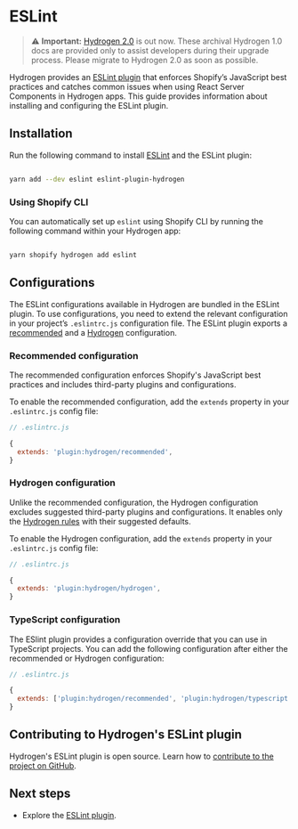 # ESLint


> ⚠️ **Important:** [Hydrogen 2.0](https://hydrogen.shopify.dev) is out now. These archival Hydrogen 1.0 docs are provided only to assist developers during their upgrade process. Please migrate to Hydrogen 2.0 as soon as possible.


Hydrogen provides an [ESLint plugin](https://github.com/Shopify/hydrogen/tree/main/packages/eslint-plugin) that enforces Shopify’s JavaScript best practices and catches common issues when using React Server Components in Hydrogen apps. This guide provides information about installing and configuring the ESLint plugin.

## Installation

Run the following command to install [ESLint](https://eslint.org/) and the ESLint plugin:

```bash

yarn add --dev eslint eslint-plugin-hydrogen
```



### Using Shopify CLI

You can automatically set up `eslint` using Shopify CLI by running the following command within your Hydrogen app:

```bash

yarn shopify hydrogen add eslint
```



## Configurations

The ESLint configurations available in Hydrogen are bundled in the ESLint plugin. To use configurations, you need to extend the relevant configuration in your project’s `.eslintrc.js` configuration file. The ESLint plugin exports a [recommended](#recommended-configuration) and a [Hydrogen](#hydrogen-configuration) configuration.

### Recommended configuration

The recommended configuration enforces Shopify's JavaScript best practices and includes third-party plugins and configurations.

To enable the recommended configuration, add the `extends` property in your `.eslintrc.js` config file:

```js
// .eslintrc.js

{
  extends: 'plugin:hydrogen/recommended',
}
```



### Hydrogen configuration

Unlike the recommended configuration, the Hydrogen configuration excludes suggested third-party plugins and configurations. It enables only the [Hydrogen rules](https://github.com/Shopify/hydrogen/tree/main/packages/eslint-plugin/src/rules) with their suggested defaults.

To enable the Hydrogen configuration, add the `extends` property in your `.eslintrc.js` config file:

```js
// .eslintrc.js

{
  extends: 'plugin:hydrogen/hydrogen',
}
```



### TypeScript configuration

The ESlint plugin provides a configuration override that you can use in TypeScript projects. You can add the following configuration after either the recommended or Hydrogen configuration:

```js
// .eslintrc.js

{
  extends: ['plugin:hydrogen/recommended', 'plugin:hydrogen/typescript'],
}
```



## Contributing to Hydrogen's ESLint plugin

Hydrogen's ESLint plugin is open source. Learn how to [contribute to the project on GitHub](https://github.com/Shopify/hydrogen/blob/main/packages/eslint-plugin/.github/CONTRIBUTING/).

## Next steps

- Explore the [ESLint plugin](https://github.com/Shopify/hydrogen/tree/main/packages/eslint-plugin).
